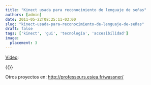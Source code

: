 ```yaml
---
title: "Kinect usada para reconocimiento de lenguaje de señas"
authors: [admin]
date: 2011-05-22T08:25:11-03:00
slug: "kinect-usada-para-reconocimiento-de-lenguaje-de-señas"
draft: false
tags: ['kinect', 'gui', 'tecnología', 'accesibilidad']
image:
  placement: 3
---
```

[Video](http://www.youtube.com/watch?v=WI80eGO17jc):

{{<youtube WI80eGO17jc>}}

Otros proyectos en: <http://professeurs.esiea.fr/wassner/>
